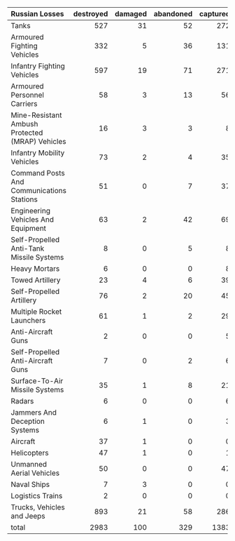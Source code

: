 | Russian Losses                                   |   destroyed |   damaged |   abandoned |   captured |   total |
|:-------------------------------------------------|------------:|----------:|------------:|-----------:|--------:|
| Tanks                                            |         527 |        31 |          52 |        272 |     882 |
| Armoured Fighting Vehicles                       |         332 |         5 |          36 |        131 |     504 |
| Infantry Fighting Vehicles                       |         597 |        19 |          71 |        271 |     958 |
| Armoured Personnel Carriers                      |          58 |         3 |          13 |         56 |     130 |
| Mine-Resistant Ambush Protected  (MRAP) Vehicles |          16 |         3 |           3 |          8 |      30 |
| Infantry Mobility Vehicles                       |          73 |         2 |           4 |         35 |     114 |
| Command Posts And Communications Stations        |          51 |         0 |           7 |         37 |      95 |
| Engineering Vehicles And Equipment               |          63 |         2 |          42 |         69 |     176 |
| Self-Propelled Anti-Tank Missile Systems         |           8 |         0 |           5 |          8 |      21 |
| Heavy Mortars                                    |           6 |         0 |           0 |          8 |      14 |
| Towed Artillery                                  |          23 |         4 |           6 |         39 |      72 |
| Self-Propelled Artillery                         |          76 |         2 |          20 |         45 |     143 |
| Multiple Rocket Launchers                        |          61 |         1 |           2 |         29 |      93 |
| Anti-Aircraft Guns                               |           2 |         0 |           0 |          5 |       7 |
| Self-Propelled Anti-Aircraft Guns                |           7 |         0 |           2 |          6 |      15 |
| Surface-To-Air Missile Systems                   |          35 |         1 |           8 |         21 |      65 |
| Radars                                           |           6 |         0 |           0 |          6 |      12 |
| Jammers And Deception Systems                    |           6 |         1 |           0 |          3 |      10 |
| Aircraft                                         |          37 |         1 |           0 |          0 |      38 |
| Helicopters                                      |          47 |         1 |           0 |          1 |      49 |
| Unmanned Aerial Vehicles                         |          50 |         0 |           0 |         47 |      97 |
| Naval Ships                                      |           7 |         3 |           0 |          0 |      10 |
| Logistics Trains                                 |           2 |         0 |           0 |          0 |       2 |
| Trucks, Vehicles and Jeeps                       |         893 |        21 |          58 |        286 |    1258 |
| total                                            |        2983 |       100 |         329 |       1383 |    4795 |